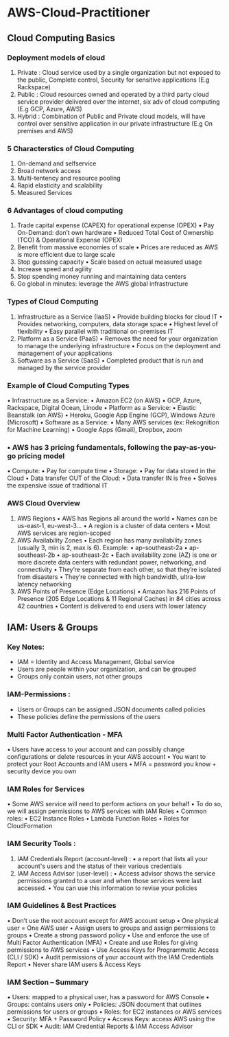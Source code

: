 # AWS-Cloud-Practitioner

## Cloud Computing Basics 
      
### Deployment models of cloud
   1. Private : Cloud service used by a single organization but not exposed to the public, Complete control, Security for sensitive applications (E.g Rackspace)
   2. Public : Cloud resources owned and operated by a third party cloud service provider delivered over the internet, six adv of cloud computing (E.g GCP, Azure, AWS)
   3. Hybrid : Combination of Public and Private cloud models, will have control over sensitive application in our private infrastructure (E.g On premises and AWS)
    
### 5 Characterstics of Cloud Computing
   1. On-demand and selfservice
   2. Broad network access
   3. Multi-tentency and resource pooling
   4. Rapid elasticity and scalability
   5. Measured Services
    
### 6 Advantages of cloud computing
   1. Trade capital expense (CAPEX) for operational expense (OPEX)
         • Pay On-Demand: don’t own hardware
         • Reduced Total Cost of Ownership (TCO) & Operational Expense (OPEX)
   2. Benefit from massive economies of scale
         • Prices are reduced as AWS is more efficient due to large scale
   3. Stop guessing capacity
         • Scale based on actual measured usage
   4. Increase speed and agility
   5. Stop spending money running and maintaining data centers
   6. Go global in minutes: leverage the AWS global infrastructure
    
### Types of Cloud Computing
   1. Infrastructure as a Service (IaaS)
         • Provide building blocks for cloud IT 
         • Provides networking, computers, data storage space
         • Highest level of flexibility
         • Easy parallel with traditional on-premises IT
   2. Platform as a Service (PaaS)
         • Removes the need for your organization to manage the underlying infrastructure
         • Focus on the deployment and management of your applications
   3. Software as a Service (SaaS)
         • Completed product that is run and managed by the service provider
         
 ### Example of Cloud Computing Types
   • Infrastructure as a Service: • Amazon EC2 (on AWS) • GCP, Azure, Rackspace, Digital Ocean, Linode
   • Platform as a Service: • Elastic Beanstalk (on AWS) • Heroku, Google App Engine (GCP), Windows Azure (Microsoft) 
   • Software as a Service: • Many AWS services (ex: Rekognition for Machine Learning) • Google Apps (Gmail), Dropbox, zoom
    
### • AWS has 3 pricing fundamentals, following the pay-as-you-go pricing model
   • Compute:
      • Pay for compute time
   • Storage:
      • Pay for data stored in the Cloud
   • Data transfer OUT of the Cloud:
      • Data transfer IN is free
   • Solves the expensive issue of traditional IT
    
### AWS Cloud Overview
   1. AWS Regions 
       • AWS has Regions all around the world 
       • Names can be us-east-1, eu-west-3… 
       • A region is a cluster of data centers 
       • Most AWS services are region-scoped
   2. AWS Availability Zones
       • Each region has many availability zones (usually 3, min is 2, max is 6). Example:
          • ap-southeast-2a
          • ap-southeast-2b
          • ap-southeast-2c
       • Each availability zone (AZ) is one or more discrete data centers with redundant power, networking, and connectivity
       • They’re separate from each other, so that they’re isolated from disasters
       • They’re connected with high bandwidth, ultra-low latency networking
   3. AWS Points of Presence (Edge Locations)
       • Amazon has 216 Points of Presence (205 Edge Locations & 11 Regional Caches) in 84 cities across 42 countries
       • Content is delivered to end users with lower latency
       
## IAM: Users & Groups 

### Key Notes:

   * IAM = Identity and Access Management, Global service
   * Users are people within your organization, and can be grouped
   * Groups only contain users, not other groups

### IAM-Permissions :

   * Users or Groups can be assigned JSON documents called policies
   * These policies define the permissions of the users

### Multi Factor Authentication - MFA
   • Users have access to your account and can possibly change configurations or delete resources in your AWS account
   • You want to protect your Root Accounts and IAM users
   • MFA = password you know + security device you own
    
### IAM Roles for Services 
   • Some AWS service will need to perform actions on your behalf
   • To do so, we will assign permissions to AWS services with IAM Roles
   • Common roles: 
          • EC2 Instance Roles 
          • Lambda Function Roles
          • Roles for CloudFormation
    
### IAM Security Tools :
   1. IAM Credentials Report (account-level) :
          • a report that lists all your account's users and the status of their various credentials
   2. IAM Access Advisor (user-level) :
          • Access advisor shows the service permissions granted to a user and when those services were last accessed.
          • You can use this information to revise your policies

### IAM Guidelines & Best Practices
   • Don’t use the root account except for AWS account setup
   • One physical user = One AWS user
   • Assign users to groups and assign permissions to groups
   • Create a strong password policy
   • Use and enforce the use of Multi Factor Authentication (MFA)
   • Create and use Roles for giving permissions to AWS services
   • Use Access Keys for Programmatic Access (CLI / SDK)
   • Audit permissions of your account with the IAM Credentials Report
   • Never share IAM users & Access Keys

### IAM Section – Summary 
   • Users: mapped to a physical user, has a password for AWS Console
   • Groups: contains users only 
   • Policies: JSON document that outlines permissions for users or groups
   • Roles: for EC2 instances or AWS services
   • Security: MFA + Password Policy
   • Access Keys: access AWS using the CLI or SDK
   • Audit: IAM Credential Reports & IAM Access Advisor
        
